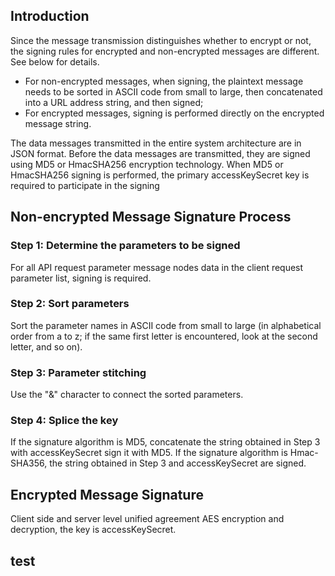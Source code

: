 ## Introduction
Since the message transmission distinguishes whether to encrypt or not, the signing rules for encrypted and non-encrypted messages are different. See below for details.

- For non-encrypted messages, when signing, the plaintext message needs to be sorted in ASCII code from small to large, then concatenated into a URL address string, and then signed;
- For encrypted messages, signing is performed directly on the encrypted message string.

The data messages transmitted in the entire system architecture are in JSON format. Before the data messages are transmitted, they are signed using MD5 or HmacSHA256 encryption technology. When MD5 or HmacSHA256 signing is performed, the primary accessKeySecret key is required to participate in the signing

## **Non-encrypted Message Signature Process**

### Step 1: **Determine the parameters to be signed**

For all API request parameter message nodes data in the client request parameter list, signing is required.

### Step 2: **Sort parameters**

Sort the parameter names in ASCII code from small to large (in alphabetical order from a to z; if the same first letter is encountered, look at the second letter, and so on).

### Step 3: Parameter stitching

Use the "&" character to connect the sorted parameters.

### Step 4: Splice the key

If the signature algorithm is MD5, concatenate the string obtained in Step 3 with accessKeySecret sign it with MD5.
If the signature algorithm is Hmac-SHA356, the string obtained in Step 3 and accessKeySecret are signed.

## Encrypted Message Signature

Client side and server level unified agreement AES encryption and decryption, the key is accessKeySecret.
## test